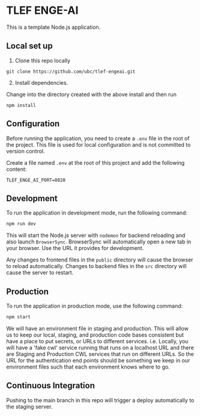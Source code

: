 # TLEF ENGE-AI

This is a template Node.js application.

## Local set up

1. Clone this repo locally

```
git clone https://github.com/ubc/tlef-engeai.git
```

2. Install dependencies.

Change into the directory created with the above install and then run

```
npm install
```

## Configuration

Before running the application, you need to create a `.env` file in the root of the project. This file is used for local configuration and is not committed to version control.

Create a file named `.env` at the root of this project and add the following content:

```
TLEF_ENGE_AI_PORT=8020
```

## Development

To run the application in development mode, run the following command:

```bash
npm run dev
```

This will start the Node.js server with `nodemon` for backend reloading and also launch `BrowserSync`. BrowserSync will automatically open a new tab in your browser. Use the URL it provides for development.

Any changes to frontend files in the `public` directory will cause the browser to reload automatically. Changes to backend files in the `src` directory will cause the server to restart.

## Production

To run the application in production mode, use the following command:

```bash
npm start
```

We will have an environment file in staging and production. This will allow us to keep our local, staging, and production code bases consistent but have a place to put secrets, or URLs to different services. i.e. Locally, you will have a 'fake cwl' service running that runs on a localhost URL and there are Staging and Production CWL services that run on different URLs. So the URL for the authentication end points should be something we keep in our environment files such that each environment knows where to go.

## Continuous Integration

Pushing to the main branch in this repo will trigger a deploy automatically to the staging server.